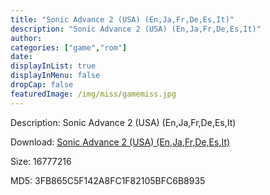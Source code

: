 ```yaml
---
title: "Sonic Advance 2 (USA) (En,Ja,Fr,De,Es,It)"
description: "Sonic Advance 2 (USA) (En,Ja,Fr,De,Es,It)"
author: 
categories: ["game","rom"]
date: 
displayInList: true
displayInMenu: false
dropCap: false
featuredImage: /img/miss/gamemiss.jpg
---
```


Description: Sonic Advance 2 (USA) (En,Ja,Fr,De,Es,It)

Download: <a style="text-decoration:underline;" href="https://mega.nz/#!vDYkTA7Y!jJcRfXPXyExDXzk2TyrTeesndkmX6PG2HeMermH16aE" target = "_blank" rel = "nofollow" > Sonic Advance 2 (USA) (En,Ja,Fr,De,Es,It)</a>

Size: 16777216

MD5: 3FB865C5F142A8FC1F82105BFC6B8935

